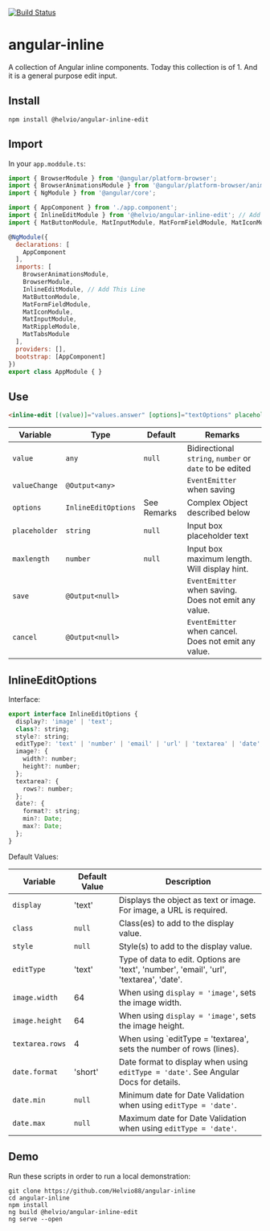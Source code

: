 [![Build Status][1]][2]

angular-inline
==============
A collection of Angular inline components. Today this collection is of 1. And it is a general purpose edit input.

Install
-------

```node
npm install @helvio/angular-inline-edit
```

Import
------

In your `app.moddule.ts`:
```js
import { BrowserModule } from '@angular/platform-browser';
import { BrowserAnimationsModule } from '@angular/platform-browser/animations';
import { NgModule } from '@angular/core';

import { AppComponent } from './app.component';
import { InlineEditModule } from '@helvio/angular-inline-edit'; // Add This Line
import { MatButtonModule, MatInputModule, MatFormFieldModule, MatIconModule, MatRippleModule, MatTabsModule } from '@angular/material';

@NgModule({
  declarations: [
    AppComponent
  ],
  imports: [
    BrowserAnimationsModule,
    BrowserModule,
    InlineEditModule, // Add This Line
    MatButtonModule,
    MatFormFieldModule,
    MatIconModule,
    MatInputModule,
    MatRippleModule,
    MatTabsModule
  ],
  providers: [],
  bootstrap: [AppComponent]
})
export class AppModule { }
```

Use
---
```html
<inline-edit [(value)]="values.answer" [options]="textOptions" placeholder="What is the meaning of life?"></inline-edit>
```

| Variable      | Type                | Default     | Remarks                                                 |
| ------------- | ------------------- | ----------- | ------------------------------------------------------- |
| `value`       | `any`               | `null`      | Bidirectional `string`, `number` or `date` to be edited |
| `valueChange` | `@Output<any>`      |             | `EventEmitter` when saving                              |
| `options`     | `InlineEditOptions` | See Remarks | Complex Object described below                          |
| `placeholder` | `string`            | `null`      | Input box placeholder text                              |
| `maxlength`   | `number`            | `null`      | Input box maximum length. Will display hint.            |
| `save`        | `@Output<null>`     |             | `EventEmitter` when saving. Does not emit any value.    |
| `cancel`      | `@Output<null>`     |             | `EventEmitter` when cancel. Does not emit any value.    |

InlineEditOptions
-----------------

Interface:
```js
export interface InlineEditOptions {
  display?: 'image' | 'text';
  class?: string;
  style?: string;
  editType?: 'text' | 'number' | 'email' | 'url' | 'textarea' | 'date';
  image?: {
    width?: number;
    height?: number;
  };
  textarea?: {
    rows?: number;
  };
  date?: {
    format?: string;
    min?: Date;
    max?: Date;
  };
}
```

Default Values:

| Variable        | Default Value | Description                                                                             |
| --------------- | ------------- | --------------------------------------------------------------------------------------- |
| `display`       | 'text'        | Displays the object as text or image. For image, a URL is required.                     |
| `class`         | `null`        | Class(es) to add to the display value.                                                  |
| `style`         | `null`        | Style(s) to add to the display value.                                                   |
| `editType`      | 'text'        | Type of data to edit. Options are 'text', 'number', 'email', 'url', 'textarea', 'date'. |
| `image.width`   | 64            | When using `display = 'image'`, sets the image width.                                   |
| `image.height`  | 64            | When using `display = 'image'`, sets the image height.                                  |
| `textarea.rows` | 4             | When using `editType = 'textarea', sets the number of rows (lines).                     |
| `date.format`   | 'short'       | Date format to display when using `editType = 'date'`. See Angular Docs for details.    |
| `date.min`      | `null`        | Minimum date for Date Validation when using `editType = 'date'`.                        |
| `date.max`      | `null`        | Maximum date for Date Validation when using `editType = 'date'`.                        |

Demo
----

Run these scripts in order to run a local demonstration:

```
git clone https://github.com/Helvio88/angular-inline
cd angular-inline
npm install
ng build @helvio/angular-inline-edit
ng serve --open
```
[1]: https://travis-ci.org/Helvio88/angular-inline.svg?branch=master "Build Status"
[2]: https://travis-ci.org/Helvio88/angular-inline#
